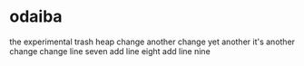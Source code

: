# odaiba
the experimental trash heap
change
another change
yet another
it's another change
change line seven
add line eight
add line nine
